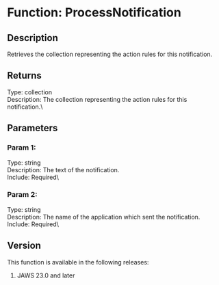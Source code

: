 # Function: ProcessNotification

## Description

Retrieves the collection representing the action rules for this
notification.

## Returns

Type: collection\
Description: The collection representing the action rules for this
notification.\

## Parameters

### Param 1:

Type: string\
Description: The text of the notification.\
Include: Required\

### Param 2:

Type: string\
Description: The name of the application which sent the notification.\
Include: Required\

## Version

This function is available in the following releases:

1.  JAWS 23.0 and later

